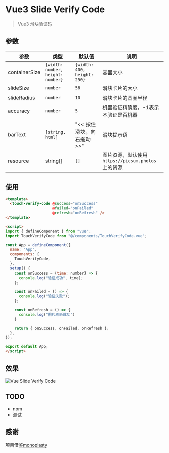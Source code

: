 # Vue3 Slide Verify Code
> Vue3 滑块验证码

## 参数

| 参数          | 类型                              | 默认值                                 | 说明                                              |
| ------------- | --------------------------------- | -------------------------------------- | ------------------------------------------------- |
| containerSize | `{width: number, height: number}` | `{width: 400, height: 250}   `         | 容器大小                                          |
| slideSize     | `number`                          | `56`                                   | 滑块卡片的大小                                    |
| slideRadius   | `number`                          | `10`                                   | 滑块卡片的圆圈半径                                |
| accuracy      | `number`                          | `5`                                    | 机器验证精确度，-1表示不验证是否机器              |
| barText       | `[string, html]`                  | "&lt;&lt; 按住滑块，向右拖动 &gt;&gt;" | 滑块提示语                                        |
| resource      | string[]                          | `[]`                                   | 图片资源，默认使用`https://picsum.photos`上的资源 |

## 使用
```html
<template>
  <touch-verify-code @success="onSuccess"
                     @failed="onFailed"
                     @refresh="onRefresh" />
</template>

<script>
import { defineComponent } from "vue";
import TouchVerifyCode from "@/components/TouchVerifyCode.vue";

const App = defineComponent({
  name: "App",
  components: {
    TouchVerifyCode,
  },
  setup() {
    const onSuccess = (time: number) => {
      console.log("验证成功", time);
    };

    const onFailed = () => {
      console.log("验证失败");
    };

    const onRefresh = () => {
      console.log("图片刷新成功")
    }

    return { onSuccess, onFailed, onRefresh };
  },
});

export default App;
</script>
```

## 效果

![Vue Slide Verify Code](http://normal-image.xiaovv-web.com/normal/2020-12-08-verify-code-gif.gif)

## TODO
 - npm
 - 测试

## 感谢
项目借鉴[monoplasty](https://github.com/monoplasty/vue-monoplasty-slide-verify)